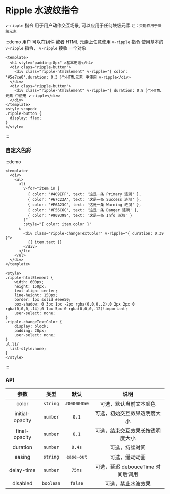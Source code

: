 <!--
 * @Author: sifengyuan
 * @Date: 2022-07-23 10:50:48
 * @LastEditors: sifengyuan
 * @LastEditTime: 2022-07-23 23:06:46
 * @FilePath: /iuUI/docs/components/ripple/index.md
 * @Description: update here
-->
# Ripple 水波纹指令

<span color="#409EFF">`v-ripple`</span> 指令 用于用户动作交互场景, 可以应用于任何块级元素 <span color="#409EFF">`注：只能作用于块级元素`</span>

:::demo 用户 可以在组件 或者 HTML 元素上任意使用 <span color="#409EFF">`v-ripple`</span> 指令 使用基本的 <span color="#409EFF">`v-ripple`</span> 指令， `v-ripple` 接收 一个对象

```vue
<template>
  <h4 style="padding:8px" >基本用法</h4>
  <div class="ripple-button">
    <div class="ripple-htmlElement" v-ripple="{ color: '#5e7ce0',duration: 0.3 }">HTML元素 中使用 v-ripple</div>
  </div>
  <div class="ripple-button">
    <div class="ripple-htmlElement" v-ripple="{ duration: 0.8 }">HTML元素 中使用 v-ripple</div>
  </div>
</template>
<style scoped>
.ripple-button {
  display: flex;
}
</style>
```

:::

### 自定义色彩

:::demo

```vue
<template>
  <div>
    <ul>
      <li
        v-for="item in [
          { color: '#409EFF', text: '这是一条 Primary 涟漪' },
          { color: '#67C23A', text: '这是一条 Success 涟漪' },
          { color: '#E6A23C', text: '这是一条 Warning 涟漪' },
          { color: '#F56C6C', text: '这是一条 Danger 涟漪' },
          { color: '#909399', text: '这是一条 Info 涟漪' }
        ]"
        :style="{ color: item.color }"
      >
        <div class="ripple-changeTextColor" v-ripple="{ duration: 0.39 }">
          {{ item.text }}
        </div>
      </li>
    </ul>
  </div>
</template>

<style>
.ripple-htmlElement {
    width: 600px;
    height: 150px;
    text-align: center;
    line-height: 150px;
    border: 1px solid #eee50;
    box-shadow: 0 3px 1px -2px rgba(0,0,0,.2),0 2px 2px 0 rgba(0,0,0,.14),0 1px 5px 0 rgba(0,0,0,.12)!important;
    user-select: none;
}
.ripple-changeTextColor {
    display: block;
    padding: 20px;
    user-select: none;
}
ul,li{
  list-style:none;
}
</style>
```

:::

### API

|      参数       |   类型    |    默认     |               说明                |
| :-------------: | :-------: | :---------: | :-------------------------------: |
|      color      | `string`  | `#00000050` |      可选，默认当前文本颜色       |
| initial-opacity | `number`  |    `0.1`    |   可选，初始交互效果透明度大小    |
|  final-opacity  | `number`  |    `0.1`    | 可选，结束交互效果长按透明度大小  |
|    duration     | `number`  |   `0.4s`    |          可选，持续时间           |
|     easing      | `string`  | `ease-out`  |          可选，缓动动画           |
|   delay-time    | `number`  |   `75ms`    | 可选，延迟 debouceTime 时间后调用 |
|    disabled     | `boolean` |   `false`   |        可选，禁止水波效果         |
